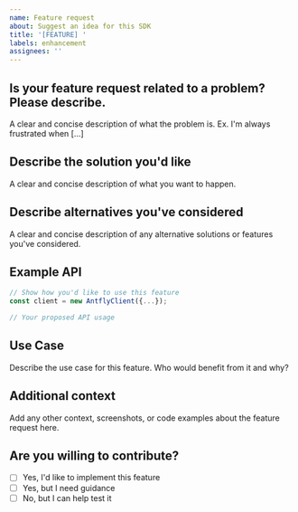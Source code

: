 ```yaml
---
name: Feature request
about: Suggest an idea for this SDK
title: '[FEATURE] '
labels: enhancement
assignees: ''
---
```


## Is your feature request related to a problem? Please describe.
A clear and concise description of what the problem is. Ex. I'm always frustrated when [...]

## Describe the solution you'd like
A clear and concise description of what you want to happen.

## Describe alternatives you've considered
A clear and concise description of any alternative solutions or features you've considered.

## Example API
```typescript
// Show how you'd like to use this feature
const client = new AntflyClient({...});

// Your proposed API usage
```

## Use Case
Describe the use case for this feature. Who would benefit from it and why?

## Additional context
Add any other context, screenshots, or code examples about the feature request here.

## Are you willing to contribute?
- [ ] Yes, I'd like to implement this feature
- [ ] Yes, but I need guidance
- [ ] No, but I can help test it
